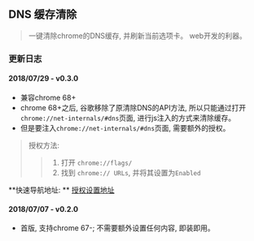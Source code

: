 ## DNS 缓存清除
> 一键清除chrome的DNS缓存, 并刷新当前选项卡。 web开发的利器。


### 更新日志

#### 2018/07/29 - v0.3.0
* 兼容chrome 68+
* chrome 68+之后, 谷歌移除了原清除DNS的API方法, 所以只能通过打开`chrome://net-internals/#dns`页面, 进行js注入的方式来清除缓存。
* 但是要注入`chrome://net-internals/#dns`页面, 需要额外的授权。

> 授权方法:
>> 1. 打开 `chrome://flags/`
>> 2. 找到 `chrome:// URLs`, 并将其设置为`Enabled`

**快速导航地址: ** [授权设置地址](chrome://flags/#extensions-on-chrome-urls)


#### 2018/07/07 - v0.2.0
* 首版, 支持chrome 67-; 不需要额外设置任何内容, 即装即用。